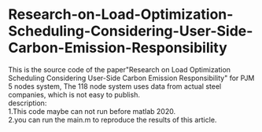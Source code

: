# Research-on-Load-Optimization-Scheduling-Considering-User-Side-Carbon-Emission-Responsibility
This is the source code of the paper"Research on Load Optimization Scheduling Considering User-Side Carbon Emission Responsibility" for PJM 5 nodes system, The 118 node system uses data from actual steel companies, which is not easy to publish.  
description:  
1.This code maybe can not run before matlab 2020.  
2.you can run the main.m to reproduce the results of this article.
